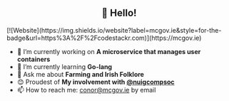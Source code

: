 <h2 align="center">👋 Hello!</h2>
[![Website](https://img.shields.io/website?label=mcgov.ie&style=for-the-badge&url=https%3A%2F%2Fcodestackr.com)](https://mcgov.ie)

- 🔭 I’m currently working on **A microservice that manages user containers**
- 🌱 I’m currently learning **Go-lang**
- 💬 Ask me about **Farming and Irish Folklore**
- 😊 Proudest of **My involvement with [@nuigcompsoc](https://github.com/nuigcompsoc)**
- 📫 How to reach me: [conor@mcgov.ie](mailto:conor@mcgov.ie) by email
